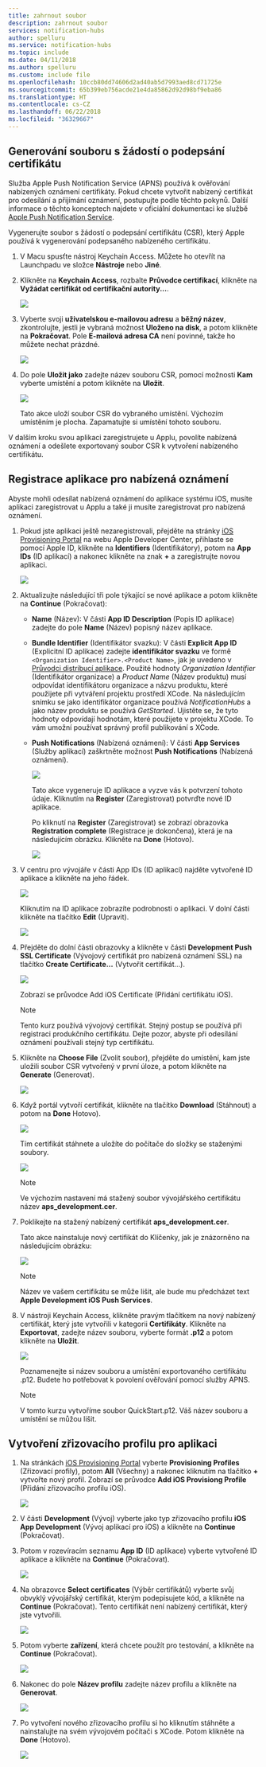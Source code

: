 ```yaml
---
title: zahrnout soubor
description: zahrnout soubor
services: notification-hubs
author: spelluru
ms.service: notification-hubs
ms.topic: include
ms.date: 04/11/2018
ms.author: spelluru
ms.custom: include file
ms.openlocfilehash: 10ccb80dd74606d2ad40ab5d7993aed8cd71725e
ms.sourcegitcommit: 65b399eb756acde21e4da85862d92d98bf9eba86
ms.translationtype: HT
ms.contentlocale: cs-CZ
ms.lasthandoff: 06/22/2018
ms.locfileid: "36329667"
---
```

## <a name="generate-the-certificate-signing-request-file"></a>Generování souboru s žádostí o podepsání certifikátu
Služba Apple Push Notification Service (APNS) používá k ověřování nabízených oznámení certifikáty. Pokud chcete vytvořit nabízený certifikát pro odesílání a přijímání oznámení, postupujte podle těchto pokynů. Další informace o těchto konceptech najdete v oficiální dokumentaci ke službě [Apple Push Notification Service](http://go.microsoft.com/fwlink/p/?LinkId=272584).

Vygenerujte soubor s žádostí o podepsání certifikátu (CSR), který Apple používá k vygenerování podepsaného nabízeného certifikátu.

1. V Macu spusťte nástroj Keychain Access. Můžete ho otevřít na Launchpadu ve složce **Nástroje** nebo **Jiné**.
2. Klikněte na **Keychain Access**, rozbalte **Průvodce certifikací**, klikněte na **Vyžádat certifikát od certifikační autority...**.
   
      ![](./media/notification-hubs-enable-apple-push-notifications/notification-hubs-request-cert-from-ca.png)
3. Vyberte svoji **uživatelskou e-mailovou adresu** a **běžný název**, zkontrolujte, jestli je vybraná možnost **Uloženo na disk**, a potom klikněte na **Pokračovat**. Pole **E-mailová adresa CA** není povinné, takže ho můžete nechat prázdné.
   
      ![](./media/notification-hubs-enable-apple-push-notifications/notification-hubs-csr-info.png)
4. Do pole **Uložit jako** zadejte název souboru CSR, pomocí možnosti **Kam** vyberte umístění a potom klikněte na **Uložit**.
   
      ![](./media/notification-hubs-enable-apple-push-notifications/notification-hubs-save-csr.png)
   
      Tato akce uloží soubor CSR do vybraného umístění. Výchozím umístěním je plocha. Zapamatujte si umístění tohoto souboru.

V dalším kroku svou aplikaci zaregistrujete u Applu, povolíte nabízená oznámení a odešlete exportovaný soubor CSR k vytvoření nabízeného certifikátu.

## <a name="register-your-app-for-push-notifications"></a>Registrace aplikace pro nabízená oznámení
Abyste mohli odesílat nabízená oznámení do aplikace systému iOS, musíte aplikaci zaregistrovat u Applu a také ji musíte zaregistrovat pro nabízená oznámení.  

1. Pokud jste aplikaci ještě nezaregistrovali, přejděte na stránky <a href="http://go.microsoft.com/fwlink/p/?LinkId=272456" target="_blank">iOS Provisioning Portal</a> na webu Apple Developer Center, přihlaste se pomocí Apple ID, klikněte na **Identifiers** (Identifikátory), potom na **App IDs** (ID aplikací) a nakonec klikněte na znak **+** a zaregistrujte novou aplikaci.
   
      ![](./media/notification-hubs-enable-apple-push-notifications/notification-hubs-ios-appids.png)
      
2. Aktualizujte následující tři pole týkající se nové aplikace a potom klikněte na **Continue** (Pokračovat):
   
   * **Name** (Název): V části **App ID Description** (Popis ID aplikace) zadejte do pole **Name** (Název) popisný název aplikace.
   * **Bundle Identifier** (Identifikátor svazku): V části **Explicit App ID** (Explicitní ID aplikace) zadejte **identifikátor svazku** ve formě `<Organization Identifier>.<Product Name>`, jak je uvedeno v [Průvodci distribucí aplikace](https://developer.apple.com/library/mac/documentation/IDEs/Conceptual/AppDistributionGuide/ConfiguringYourApp/ConfiguringYourApp.html#//apple_ref/doc/uid/TP40012582-CH28-SW8). Použité hodnoty *Organization Identifier* (Identifikátor organizace) a *Product Name* (Název produktu) musí odpovídat identifikátoru organizace a názvu produktu, které použijete při vytváření projektu prostředí XCode. Na následujícím snímku se jako identifikátor organizace používá *NotificationHubs* a jako název produktu se používá *GetStarted*. Ujistěte se, že tyto hodnoty odpovídají hodnotám, které použijete v projektu XCode. To vám umožní používat správný profil publikování s XCode. 
   * **Push Notifications** (Nabízená oznámení): V části **App Services** (Služby aplikací) zaškrtněte možnost **Push Notifications** (Nabízená oznámení).
     
      ![](./media/notification-hubs-enable-apple-push-notifications/notification-hubs-new-appid-info.png)
     
      Tato akce vygeneruje ID aplikace a vyzve vás k potvrzení tohoto údaje. Kliknutím na **Register** (Zaregistrovat) potvrďte nové ID aplikace.
     
      Po kliknutí na **Register** (Zaregistrovat) se zobrazí obrazovka **Registration complete** (Registrace je dokončena), která je na následujícím obrázku. Klikněte na **Done** (Hotovo).
      
      ![](./media/notification-hubs-enable-apple-push-notifications/notification-hubs-appid-registration-complete.png)


1. V centru pro vývojáře v části App IDs (ID aplikací) najděte vytvořené ID aplikace a klikněte na jeho řádek.
   
      ![](./media/notification-hubs-enable-apple-push-notifications/notification-hubs-ios-appids2.png)
   
      Kliknutím na ID aplikace zobrazíte podrobnosti o aplikaci. V dolní části klikněte na tlačítko **Edit** (Upravit).
   
      ![](./media/notification-hubs-enable-apple-push-notifications/notification-hubs-edit-appid.png)
      
2. Přejděte do dolní části obrazovky a klikněte v části **Development Push SSL Certificate** (Vývojový certifikát pro nabízená oznámení SSL) na tlačítko **Create Certificate...** (Vytvořit certifikát...).
   
      ![](./media/notification-hubs-enable-apple-push-notifications/notification-hubs-appid-create-cert.png)
   
      Zobrazí se průvodce Add iOS Certificate (Přidání certifikátu iOS).
   
   > [!NOTE]
   > Tento kurz používá vývojový certifikát. Stejný postup se používá při registraci produkčního certifikátu. Dejte pozor, abyste při odesílání oznámení používali stejný typ certifikátu.
   > 
   > 
3. Klikněte na **Choose File** (Zvolit soubor), přejděte do umístění, kam jste uložili soubor CSR vytvořený v první úloze, a potom klikněte na **Generate** (Generovat).
   
      ![](./media/notification-hubs-enable-apple-push-notifications/notification-hubs-appid-cert-choose-csr.png)
4. Když portál vytvoří certifikát, klikněte na tlačítko **Download** (Stáhnout) a potom na **Done** Hotovo).
   
      ![](./media/notification-hubs-enable-apple-push-notifications/notification-hubs-appid-download-cert.png)
   
      Tím certifikát stáhnete a uložíte do počítače do složky se staženými soubory.
   
      ![](./media/notification-hubs-enable-apple-push-notifications/notification-hubs-cert-downloaded.png)
   
   > [!NOTE]
   > Ve výchozím nastavení má stažený soubor vývojářského certifikátu název **aps_development.cer**.
   > 
   > 
5. Poklikejte na stažený nabízený certifikát **aps_development.cer**.
   
      Tato akce nainstaluje nový certifikát do Klíčenky, jak je znázorněno na následujícím obrázku:
   
      ![](./media/notification-hubs-enable-apple-push-notifications/notification-hubs-cert-in-keychain.png)
   
   > [!NOTE]
   > Název ve vašem certifikátu se může lišit, ale bude mu předcházet text **Apple Development iOS Push Services**.   
6. V nástroji Keychain Access, klikněte pravým tlačítkem na nový nabízený certifikát, který jste vytvořili v kategorii **Certifikáty**. Klikněte na **Exportovat**, zadejte název souboru, vyberte formát **.p12** a potom klikněte na **Uložit**.
   
    ![](./media/notification-hubs-enable-apple-push-notifications/notification-hubs-export-cert-p12.png)
   
    Poznamenejte si název souboru a umístění exportovaného certifikátu .p12. Budete ho potřebovat k povolení ověřování pomocí služby APNS.
   
   > [!NOTE]
   > V tomto kurzu vytvoříme soubor QuickStart.p12. Váš název souboru a umístění se můžou lišit.
   
## <a name="create-a-provisioning-profile-for-the-app"></a>Vytvoření zřizovacího profilu pro aplikaci
1. Na stránkách <a href="http://go.microsoft.com/fwlink/p/?LinkId=272456" target="_blank">iOS Provisioning Portal</a> vyberte **Provisioning Profiles** (Zřizovací profily), potom **All** (Všechny) a nakonec kliknutím na tlačítko **+** vytvořte nový profil. Zobrazí se průvodce **Add iOS Provisiong Profile** (Přidání zřizovacího profilu iOS).
   
      ![](./media/notification-hubs-enable-apple-push-notifications/notification-hubs-new-provisioning-profile.png)
2. V části **Development** (Vývoj) vyberte jako typ zřizovacího profilu **iOS App Development** (Vývoj aplikací pro iOS) a klikněte na **Continue** (Pokračovat). 
3. Potom v rozevíracím seznamu **App ID** (ID aplikace) vyberte vytvořené ID aplikace a klikněte na **Continue** (Pokračovat).
   
      ![](./media/notification-hubs-enable-apple-push-notifications/notification-hubs-select-appid-for-provisioning.png)
4. Na obrazovce **Select certificates** (Výběr certifikátů) vyberte svůj obvyklý vývojářský certifikát, kterým podepisujete kód, a klikněte na **Continue** (Pokračovat). Tento certifikát není nabízený certifikát, který jste vytvořili.
   
      ![](./media/notification-hubs-enable-apple-push-notifications/notification-hubs-provisioning-select-cert.png)
5. Potom vyberte **zařízení**, která chcete použít pro testování, a klikněte na **Continue** (Pokračovat).
   
      ![](./media/notification-hubs-enable-apple-push-notifications/notification-hubs-provisioning-select-devices.png)
6. Nakonec do pole **Název profilu** zadejte název profilu a klikněte na **Generovat**.
   
      ![](./media/notification-hubs-enable-apple-push-notifications/notification-hubs-provisioning-name-profile.png)
7. Po vytvoření nového zřizovacího profilu si ho kliknutím stáhněte a nainstalujte na svém vývojovém počítači s XCode. Potom klikněte na **Done** (Hotovo).
   
      ![](./media/notification-hubs-enable-apple-push-notifications/notification-hubs-provisioning-profile-ready.png)
